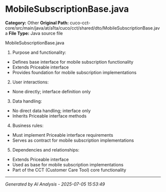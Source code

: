 # MobileSubscriptionBase.java

**Category:** Other
**Original Path:** cuco-cct-core/src/main/java/at/a1ta/cuco/cct/shared/dto/MobileSubscriptionBase.java
**File Type:** Java source file

MobileSubscriptionBase.java

1. Purpose and functionality:
- Defines base interface for mobile subscription functionality
- Extends Priceable interface
- Provides foundation for mobile subscription implementations

2. User interactions:
- None directly; interface definition only

3. Data handling:
- No direct data handling; interface only
- Inherits Priceable interface methods

4. Business rules:
- Must implement Priceable interface requirements
- Serves as contract for mobile subscription implementations

5. Dependencies and relationships:
- Extends Priceable interface
- Used as base for mobile subscription implementations
- Part of the CCT (Customer Care Tool) core functionality

---
*Generated by AI Analysis - 2025-07-05 15:53:49*
